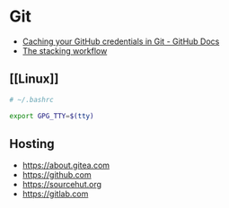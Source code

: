 # Git

- [Caching your GitHub credentials in Git - GitHub Docs](https://docs.github.com/en/get-started/getting-started-with-git/caching-your-github-credentials-in-git)
- [The stacking workflow](https://stacking.dev)

## [[Linux]]

```bash
# ~/.bashrc

export GPG_TTY=$(tty)
```

## Hosting

- https://about.gitea.com
- https://github.com
- https://sourcehut.org
- https://gitlab.com
